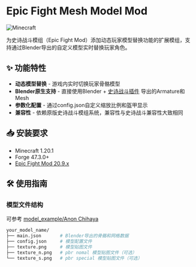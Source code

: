 # Epic Fight Mesh Model Mod

![Minecraft](https://img.shields.io/badge/Minecraft-1.20.1-success)

为史诗战斗模组（Epic Fight Mod）添加动态玩家模型替换功能的扩展模组，支持通过Blender导出的自定义模型实时替换玩家角色。

## ✨ 功能特性
- **动态模型替换** - 游戏内实时切换玩家骨骼模型
- **Blender原生支持** - 直接使用Blender + [史诗战斗插件](https://epicfight-docs.readthedocs.io/zh/Guides/page1/) 导出的Armature和Mesh
- **参数化配置** - 通过config.json自定义缩放比例和盔甲显示
- **兼容性** - 依赖原版史诗战斗模组系统，兼容性与史诗战斗兼容性大致相同

## 📥 安装要求
- Minecraft 1.20.1
- Forge 47.3.0+
- [Epic Fight Mod 20.9.x](https://www.curseforge.com/minecraft/mc-mods/epic-fight-mod)

## 🛠 使用指南

### 模型文件结构
可参考 [model_example/Anon Chihaya](https://github.com/GaylordFockerCN/YesEpicFightModel/tree/master/model_example/Anon%20Chihaya)
```bash
your_model_name/
├── main.json       # Blender导出的骨骼和网格数据
├── config.json     # 模型配置文件
├── texture.png     # 模型贴图文件
├── texture_n.png   # pbr nomal 模型贴图文件（可选）
└── texture_s.png   # pbr special 模型贴图文件（可选）
